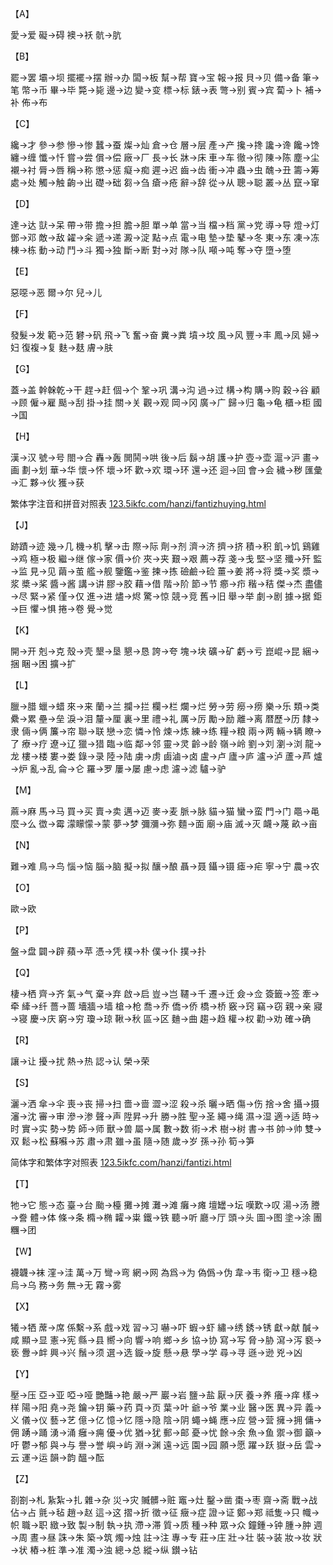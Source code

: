 【A】

愛→爱 礙→碍 襖→袄 骯→肮

【B】

罷→罢 壩→坝 擺襬→摆 辦→办 闆→板 幫→帮 寶→宝 報→报 貝→贝 備→备 筆→笔 幣→币 畢→毕 斃→毙 邊→边 變→变 標→标 錶→表 彆→别 賓→宾 蔔→卜 補→补 佈→布

【C】

纔→才 參→参 慘→惨 蠶→蚕 燦→灿 倉→仓 層→层 產→产 攙→搀 讒→谗 饞→馋 纏→缠 懺→忏 嘗→尝 償→偿 廠→厂 長→长 牀→床 車→车 徹→彻 陳→陈 塵→尘 襯→衬 脣→唇 稱→称 懲→惩 癡→痴 遲→迟 齒→齿 衝→冲 蟲→虫 醜→丑 籌→筹 處→处 觸→触 齣→出 礎→础 芻→刍 瘡→疮 辭→辞 從→从 聰→聪 叢→丛 竄→窜

【D】

達→达 獃→呆 帶→带 擔→担 膽→胆 單→单 當→当 檔→档 黨→党 導→导 燈→灯 鄧→邓 敵→敌 糴→籴 遞→递 澱→淀 點→点 電→电 墊→垫 鼕→冬 東→东 凍→冻 棟→栋 動→动 鬥→斗 獨→独 斷→断 對→对 隊→队 噸→吨 奪→夺 墮→堕

【E】

惡噁→恶 爾→尔 兒→儿

【F】

發髮→发 範→范 礬→矾 飛→飞 奮→奋 糞→粪 墳→坟 風→风 豐→丰 鳳→凤 婦→妇 復複→复 麩→麸 膚→肤

【G】

蓋→盖 幹榦乾→干 趕→赶 個→个 鞏→巩 溝→沟 過→过 構→构 購→购 穀→谷 顧→顾 僱→雇 颳→刮 掛→挂 關→关 觀→观 岡→冈 廣→广 歸→归 龜→龟 櫃→柜 國→国

【H】

漢→汉 號→号 閤→合 轟→轰 閧鬨→哄 後→后 鬍→胡 護→护 壺→壶 滬→沪 畫→画 劃→划 華→华 懷→怀 壞→坏 歡→欢 環→环 還→还 迴→回 會→会 穢→秽 匯彙→汇 夥→伙 獲→获

繁体字注音和拼音对照表 [123.5ikfc.com/hanzi/fantizhuying.html](https://123.5ikfc.com/hanzi/fantizhuying.html)

【J】

跡蹟→迹 幾→几 機→机 擊→击 際→际 劑→剂 濟→济 擠→挤 積→积 飢→饥 鷄雞→鸡 極→极 繼→继 傢→家 價→价 夾→夹 艱→艰 薦→荐 戔→戋 堅→坚 殲→歼 監→监 見→见 繭→茧 艦→舰 鑒鑑→鉴 揀→拣 礆鹼→硷 薑→姜 將→将 獎→奖 漿→浆 槳→桨 醬→酱 講→讲 膠→胶 藉→借 階→阶 節→节 癤→疖 稭→秸 傑→杰 盡儘→尽 緊→紧 僅→仅 進→进 燼→烬 驚→惊 競→竞 舊→旧 舉→举 劇→剧 據→据 鉅→巨 懼→惧 捲→卷 覺→觉

【K】

開→开 剋→克 殼→壳 墾→垦 懇→恳 誇→夸 塊→块 礦→矿 虧→亏 崑崐→昆 綑→捆 睏→困 擴→扩

【L】

臘→腊 蠟→蜡 來→来 蘭→兰 攔→拦 欄→栏 爛→烂 勞→劳 癆→痨 樂→乐 類→类 纍→累 壘→垒 淚→泪 釐→厘 裏→里 禮→礼 厲→厉 勵→励 離→离 暦歷→历 隸→隶 倆→俩 簾→帘 聯→联 戀→恋 憐→怜 煉→炼 練→练 糧→粮 兩→两 輛→辆 瞭→了 療→疗 遼→辽 獵→猎 臨→临 鄰→邻 靈→灵 齡→龄 嶺→岭 劉→刘 瀏→浏 龍→龙 樓→楼 婁→娄 錄→录 陸→陆 虜→虏 鹵滷→卤 盧→卢 廬→庐 瀘→泸 蘆→芦 爐→炉 亂→乱 侖→仑 羅→罗 屢→屡 慮→虑 濾→滤 驢→驴

【M】

蔴→麻 馬→马 買→买 賣→卖 邁→迈 麥→麦 脈→脉 貓→猫 蠻→蛮 門→门 黽→黾 麼→么 徾→霉 濛矇懞→蒙 夢→梦 彌瀰→弥 麵→面 廟→庙 滅→灭 衊→蔑 畝→亩

【N】

難→难 鳥→鸟 惱→恼 腦→脑 擬→拟 釀→酿 聶→聂 鑷→镊 瘧→疟 寧→宁 農→农

【O】

歐→欧

【P】

盤→盘 闢→辟 蘋→苹 憑→凭 樸→朴 僕→仆 撲→扑

【Q】

棲→栖 齊→齐 氣→气 棄→弃 啟→启 豈→岂 韆→千 遷→迁 僉→佥 簽籤→签 牽→牵 縴→纤 薔→蔷 墻牆→墙 槍→枪 喬→乔 僑→侨 橋→桥 竅→窍 竊→窃 親→亲 寢→寝 慶→庆 窮→穷 瓊→琼 鞦→秋 區→区 麯→曲 趨→趋 權→权 勸→劝 確→确

【R】

讓→让 擾→扰 熱→热 認→认 榮→荣

【S】

灑→洒 傘→伞 喪→丧 掃→扫 嗇→啬 澀→涩 殺→杀 曬→晒 傷→伤 捨→舍 攝→摄 瀋→沈 審→审 滲→渗 聲→声 陞昇→升 勝→胜 聖→圣 繩→绳 濕→湿 適→适 時→时 實→实 勢→势 師→师 獸→兽 屬→属 數→数 術→术 樹→树 書→书 帥→帅 雙→双 鬆→松 蘇囌→苏 肅→肃 雖→虽 隨→随 歲→岁 孫→孙 筍→笋

简体字和繁体字对照表 [123.5ikfc.com/hanzi/fantizi.html](https://123.5ikfc.com/hanzi/fantizi.html)

【T】

牠→它 態→态 臺→台 颱→檯 攤→摊 灘→滩 癱→瘫 壇罎→坛 嘆歎→叹 湯→汤 謄→誊 體→体 條→条 橢→椭 糶→粜 鐵→铁 聽→听 廳→厅 頭→头 圖→图 塗→涂 團糰→团

【W】

襪韤→袜 漥→洼 萬→万 彎→弯 網→网 為爲→为 偽僞→伪 韋→韦 衛→卫 穩→稳 烏→乌 務→务 無→无 霧→雾

【X】

犧→牺 蓆→席 係繫→系 戲→戏 習→习 嚇→吓 蝦→虾 繡→绣 銹→锈 獻→献 醎→咸 顯→显 憲→宪 縣→县 嚮→向 響→响 鄉→乡 協→协 寫→写 脅→胁 瀉→泻 褻→亵 釁→衅 興→兴 鬚→须 選→选 鏇→旋 懸→悬 學→学 尋→寻 遜→逊 兇→凶

【Y】

壓→压 亞→亚 啞→哑 艷豔→艳 嚴→严 巖→岩 鹽→盐 厭→厌 養→养 癢→痒 樣→样 陽→阳 堯→尧 鑰→钥 藥→药 頁→页 葉→叶 爺→爷 業→业 醫→医 異→异 義→义 儀→仪 藝→艺 億→亿 憶→忆 隱→隐 陰→阴 蠅→蝇 應→应 營→营 擁→拥 傭→佣 踴→踊 湧→涌 癰→痈 優→优 猶→犹 郵→邮 憂→忧 餘→余 魚→鱼 禦→御 籲→吁 鬱→郁 與→与 譽→誉 嶼→屿 淵→渊 遠→远 園→园 願→愿 躍→跃 嶽→岳 雲→云 運→运 韻→韵 醞→酝

【Z】

剳劄→札 紥紮→扎 雜→杂 災→灾 贓髒→赃 竈→灶 鑿→凿 棗→枣 齋→斋 戰→战 佔→占 氈→毡 趙→赵 這→这 摺→折 徵→征 癥→症 證→证 鄭→郑 祗隻→只 幟→帜 職→职 緻→致 製→制 執→执 滯→滞 質→质 種→种 眾→众 鐘鍾→钟 腫→肿 週→周 晝→昼 誅→朱 築→筑 燭→烛 註→注 專→专 莊→庄 壯→壮 裝→装 妝→妆 狀→状 樁→桩 準→准 濁→浊 總→总 縱→纵 鑚→钻